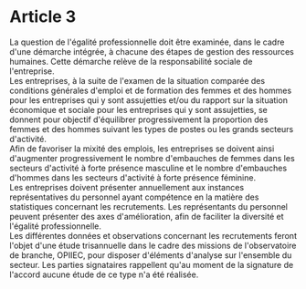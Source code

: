 # Article 3

  
La question de l'égalité professionnelle doit être examinée, dans le cadre d'une démarche intégrée, à chacune des étapes de gestion des ressources humaines. Cette démarche relève de la responsabilité sociale de l'entreprise.  
Les entreprises, à la suite de l'examen de la situation comparée des conditions générales d'emploi et de formation des femmes et des hommes pour les entreprises qui y sont assujetties et/ou du rapport sur la situation économique et sociale pour les entreprises qui y sont assujetties, se donnent pour objectif d'équilibrer progressivement la proportion des femmes et des hommes suivant les types de postes ou les grands secteurs d'activité.  
Afin de favoriser la mixité des emplois, les entreprises se doivent ainsi d'augmenter progressivement le nombre d'embauches de femmes dans les secteurs d'activité à forte présence masculine et le nombre d'embauches d'hommes dans les secteurs d'activité à forte présence féminine.  
Les entreprises doivent présenter annuellement aux instances représentatives du personnel ayant compétence en la matière des statistiques concernant les recrutements. Les représentants du personnel peuvent présenter des axes d'amélioration, afin de faciliter la diversité et l'égalité professionnelle.  
Les différentes données et observations concernant les recrutements feront l'objet d'une étude trisannuelle dans le cadre des missions de l'observatoire de branche, OPIIEC, pour disposer d'éléments d'analyse sur l'ensemble du secteur. Les parties signataires rappellent qu'au moment de la signature de l'accord aucune étude de ce type n'a été réalisée.


